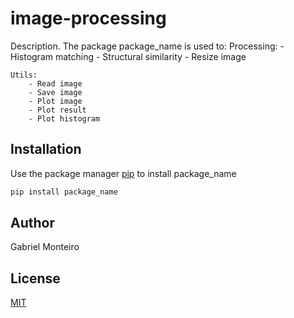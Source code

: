 # image-processing

Description. 
The package package_name is used to:
	Processing:
		- Histogram matching
		- Structural similarity
		- Resize image

	Utils:
		- Read image
		- Save image
		- Plot image
		- Plot result
		- Plot histogram

## Installation

Use the package manager [pip](https://pip.pypa.io/en/stable/) to install package_name

```bash
pip install package_name
```

## Author
Gabriel Monteiro

## License
[MIT](https://choosealicense.com/licenses/mit/)